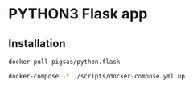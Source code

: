 # PYTHON3 Flask app

## Installation

```bash
docker pull pigsas/python.flask

docker-compose -f ./scripts/docker-compose.yml up
```